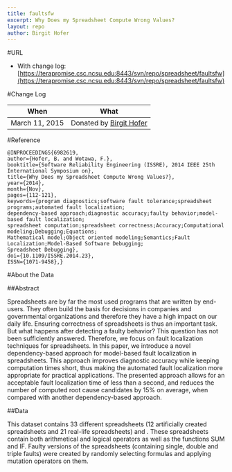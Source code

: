 ```yaml
---
title: faultsfw
excerpt: Why Does my Spreadsheet Compute Wrong Values?
layout: repo
author: Birgit Hofer
---
```


#URL

  * With change log: [https://terapromise.csc.ncsu.edu:8443/svn/repo/spreadsheet/faultsfw](https://terapromise.csc.ncsu.edu:8443/svn/repo/spreadsheet/faultsfw)

#Change Log

When | What
---- | ----
March 11, 2015 | Donated by [Birgit Hofer](/repo/people)

#Reference

	@INPROCEEDINGS{6982619, 
	author={Hofer, B. and Wotawa, F.}, 
	booktitle={Software Reliability Engineering (ISSRE), 2014 IEEE 25th International Symposium on}, 
	title={Why Does my Spreadsheet Compute Wrong Values?}, 
	year={2014}, 
	month={Nov}, 
	pages={112-121}, 
	keywords={program diagnostics;software fault tolerance;spreadsheet programs;automated fault localization;
	dependency-based approach;diagnostic accuracy;faulty behavior;model-based fault localization;
	spreadsheet computation;spreadsheet correctness;Accuracy;Computational modeling;Debugging;Equations;
	Mathematical model;Object oriented modeling;Semantics;Fault Localization;Model-Based Software Debugging;
	Spreadsheet Debugging}, 
	doi={10.1109/ISSRE.2014.23}, 
	ISSN={1071-9458},}

#About the Data

##Abstract

Spreadsheets are by far the most used programs
that are written by end-users. They often build the basis for decisions
in companies and governmental organizations and therefore
they have a high impact on our daily life. Ensuring correctness
of spreadsheets is thus an important task. But what happens
after detecting a faulty behavior? This question has not been
sufficiently answered. Therefore, we focus on fault localization
techniques for spreadsheets. In this paper, we introduce a novel
dependency-based approach for model-based fault localization in
spreadsheets. This approach improves diagnostic accuracy while
keeping computation times short, thus making the automated
fault localization more appropriate for practical applications. The
presented approach allows for an acceptable fault localization
time of less than a second, and reduces the number of computed
root cause candidates by 15% on average, when compared with
another dependency-based approach.

##Data

This dataset contains 33 different spreadsheets (12 artificially created
spreadsheets and 21 real-life spreadsheets) and . These spreadsheets contain 
both arithmetical and logical operators as well as the functions SUM and 
IF. Faulty versions of the spreadsheets (containing single, double and 
triple faults) were created by randomly selecting formulas and applying
mutation operators on them.




